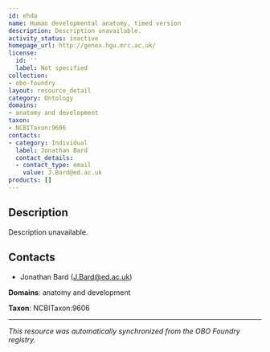 ```yaml
---
id: ehda
name: Human developmental anatomy, timed version
description: Description unavailable.
activity_status: inactive
homepage_url: http://genex.hgu.mrc.ac.uk/
license:
  id: ''
  label: Not specified
collection:
- obo-foundry
layout: resource_detail
category: Ontology
domains:
- anatomy and development
taxon:
- NCBITaxon:9606
contacts:
- category: Individual
  label: Jonathan Bard
  contact_details:
  - contact_type: email
    value: J.Bard@ed.ac.uk
products: []
---
```


## Description

Description unavailable.

## Contacts

- Jonathan Bard (J.Bard@ed.ac.uk)

**Domains**: anatomy and development

**Taxon**: NCBITaxon:9606

---

*This resource was automatically synchronized from the OBO Foundry registry.*
